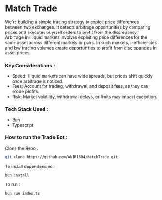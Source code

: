 # Match Trade
We're building a simple trading strategy to exploit price differences between two exchanges. It detects arbitrage opportunities by comparing prices and executes buy/sell orders to profit from the discrepancy. Arbitrage in illiquid markets involves exploiting price differences for the same asset across different markets or pairs. In such markets, inefficiencies and low trading volumes create opportunities to profit from discrepancies in asset prices.


### Key Considerations :
- Speed: Illiquid markets can have wide spreads, but prices shift quickly once arbitrage is noticed.
- Fees: Account for trading, withdrawal, and deposit fees, as they can erode profits.
- Risk: Market volatility, withdrawal delays, or limits may impact execution.


### Tech Stack Used :
- Bun
- Typescript

### How to run the Trade Bot : 
Clone the Repo : 

```bash
git clone https://github.com/ANIR1604/MatchTrade.git
```

To install dependencies :

```bash
bun install
```

To run :

```bash
bun run index.ts
```

